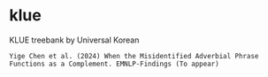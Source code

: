 # klue
KLUE treebank by Universal Korean





```
Yige Chen et al. (2024) When the Misidentified Adverbial Phrase Functions as a Complement. EMNLP-Findings (To appear)
```
